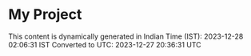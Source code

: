 # My Project

This content is dynamically generated in Indian Time (IST): 2023-12-28 02:06:31 IST
Converted to UTC: 2023-12-27 20:36:31 UTC
